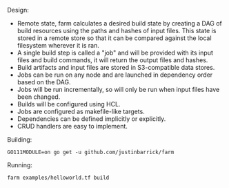Design:

* Remote state, farm calculates a desired build state by creating a DAG of build resources
  using the paths and hashes of input files. This state is stored in a remote store so that
  it can be compared against the local filesystem wherever it is ran.
* A single build step is called a "job" and will be provided with its input files and
  build commands, it will return the output files and hashes.
* Build artifacts and input files are stored in S3-compatible data stores.
* Jobs can be run on any node and are launched in dependency order based on the DAG.
* Jobs will be run incrementally, so will only be run when input files have been changed.
* Builds will be configured using HCL.
* Jobs are configured as makefile-like targets.
* Dependencies can be defined implicitly or explicitly.
* CRUD handlers are easy to implement.

Building:

```
GO111MODULE=on go get -u github.com/justinbarrick/farm
```

Running:

```
farm examples/helloworld.tf build
```
